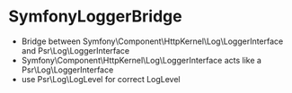 SymfonyLoggerBridge
===================

- Bridge between Symfony\Component\HttpKernel\Log\LoggerInterface and Psr\Log\LoggerInterface
- Symfony\Component\HttpKernel\Log\LoggerInterface acts like a Psr\Log\LoggerInterface
- use Psr\Log\LogLevel for correct LogLevel